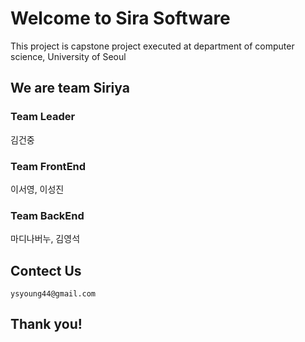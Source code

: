 # Welcome to Sira Software

This project is capstone project executed at department of computer science, University of Seoul

## We are team Siriya

### Team Leader
김건중

### Team FrontEnd 
이서영, 이성진

### Team BackEnd 
마디나버누, 김영석

## Contect Us
    ysyoung44@gmail.com

## Thank you!
